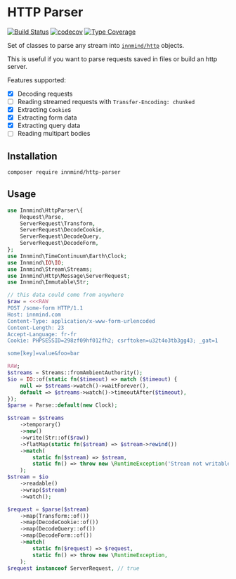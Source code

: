 # HTTP Parser

[![Build Status](https://github.com/innmind/http-parser/workflows/CI/badge.svg?branch=main)](https://github.com/innmind/http-parser/actions?query=workflow%3ACI)
[![codecov](https://codecov.io/gh/innmind/http-parser/branch/develop/graph/badge.svg)](https://codecov.io/gh/innmind/http-parser)
[![Type Coverage](https://shepherd.dev/github/innmind/http-parser/coverage.svg)](https://shepherd.dev/github/innmind/http-parser)

Set of classes to parse any stream into [`innmind/http`](https://packagist.org/packages/innmind/http) objects.

This is useful if you want to parse requests saved in files or build an http server.

Features supported:
- [x] Decoding requests
- [ ] Reading streamed requests with `Transfer-Encoding: chunked`
- [x] Extracting `Cookie`s
- [x] Extracting form data
- [x] Extracting query data
- [ ] Reading multipart bodies

## Installation

```sh
composer require innmind/http-parser
```

## Usage

```php
use Innmind\HttpParser\{
    Request\Parse,
    ServerRequest\Transform,
    ServerRequest\DecodeCookie,
    ServerRequest\DecodeQuery,
    ServerRequest\DecodeForm,
};
use Innmind\TimeContinuum\Earth\Clock;
use Innmind\IO\IO;
use Innmind\Stream\Streams;
use Innmind\Http\Message\ServerRequest;
use Innmind\Immutable\Str;

// this data could come from anywhere
$raw = <<<RAW
POST /some-form HTTP/1.1
Host: innmind.com
Content-Type: application/x-www-form-urlencoded
Content-Length: 23
Accept-Language: fr-fr
Cookie: PHPSESSID=298zf09hf012fh2; csrftoken=u32t4o3tb3gg43; _gat=1

some[key]=value&foo=bar

RAW;
$streams = Streams::fromAmbientAuthority();
$io = IO::of(static fn($timeout) => match ($timeout) {
    null => $streams->watch()->waitForever(),
    default => $streams->watch()->timeoutAfter($timeout),
});
$parse = Parse::default(new Clock);

$stream = $streams
    ->temporary()
    ->new()
    ->write(Str::of($raw))
    ->flatMap(static fn($stream) => $stream->rewind())
    ->match(
        static fn($stream) => $stream,
        static fn() => throw new \RuntimeException('Stream not writable'),
    );
$stream = $io
    ->readable()
    ->wrap($stream)
    ->watch();

$request = $parse($stream)
    ->map(Transform::of())
    ->map(DecodeCookie::of())
    ->map(DecodeQuery::of())
    ->map(DecodeForm::of())
    ->match(
        static fn($request) => $request,
        static fn() => throw new \RuntimeException,
    );
$request instanceof ServerRequest, // true
```
